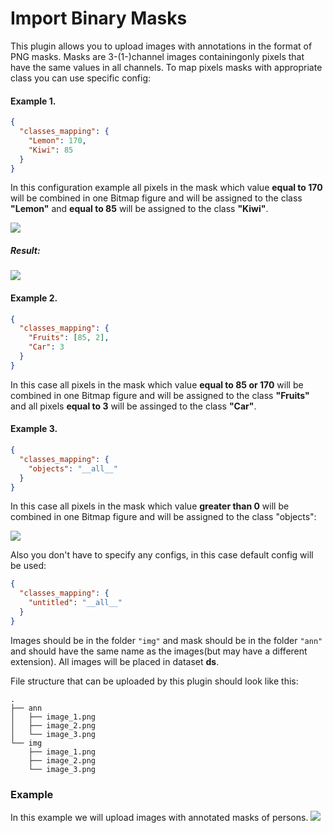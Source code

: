 # Import Binary Masks

This plugin allows you to upload images with annotations in the format of PNG masks. Masks are 3-(1-)channel images containingonly pixels that have the same values in all channels. To map pixels masks with appropriate class you can use specific config:

#### Example 1.

```json
{
  "classes_mapping": {
    "Lemon": 170,
    "Kiwi": 85
  }
}
```

In this configuration example all pixels in the mask which value **equal to 170** will be combined in one Bitmap figure and will be assigned to the class **"Lemon"** and **equal to 85** will be assigned to the class **"Kiwi"**.

![](https://i.imgur.com/a5cVpAB.png)

##### Result:

![](https://i.imgur.com/s2MWqFF.png)


#### Example 2.

```json
{
  "classes_mapping": {
    "Fruits": [85, 2],
    "Car": 3
  }
}
```

In this case all pixels in the mask which value **equal to 85 or 170** will be combined in one Bitmap figure and will be assigned to the class **"Fruits"** and all pixels **equal to 3** will be assinged to the class **"Car"**.

#### Example 3.

```json
{
  "classes_mapping": {
    "objects": "__all__"
  }
}
```

In this case all pixels in the mask which value **greater than 0** will be combined in one Bitmap figure and will be assigned to the class "objects":

![](https://i.imgur.com/fCL4lSN.png)

Also you don't have to specify any configs, in this case default config will be used:

```json
{
  "classes_mapping": {
    "untitled": "__all__"
  }
}
```

Images should be in the folder `"img"` and mask should be in the folder `"ann"` and should have the same name as the images(but may have a different extension). All images will be  placed in dataset **ds**.

File structure that can be uploaded by this plugin should look like this:

```
.
├── ann
│   ├── image_1.png
│   ├── image_2.png
│   └── image_3.png
└── img
    ├── image_1.png
    ├── image_2.png
    └── image_3.png

```

### Example 
In this example we will upload images with annotated masks of persons. 
![](https://i.imgur.com/BlSp1Pj.gif)

